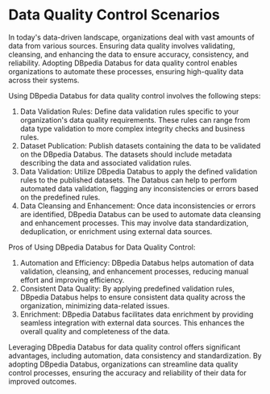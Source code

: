 # Data Quality Control Scenarios

In today's data-driven landscape, organizations deal with vast amounts of data from various sources. Ensuring data quality involves validating, cleansing, and enhancing the data to ensure accuracy, consistency, and reliability. Adopting DBpedia Databus for data quality control enables organizations to automate these processes, ensuring high-quality data across their systems.

Using DBpedia Databus for data quality control involves the following steps:
1. Data Validation Rules: Define data validation rules specific to your organization's data quality requirements. These rules can range from data type validation to more complex integrity checks and business rules.
2. Dataset Publication: Publish datasets containing the data to be validated on the DBpedia Databus. The datasets should include metadata describing the data and associated validation rules.
3. Data Validation: Utilize DBpedia Databus to apply the defined validation rules to the published datasets. The Databus can help to perform automated data validation, flagging any inconsistencies or errors based on the predefined rules.
4. Data Cleansing and Enhancement: Once data inconsistencies or errors are identified, DBpedia Databus can be used to automate data cleansing and enhancement processes. This may involve data standardization, deduplication, or enrichment using external data sources.

Pros of Using DBpedia Databus for Data Quality Control:
1. Automation and Efficiency: DBpedia Databus helps automation of data validation, cleansing, and enhancement processes, reducing manual effort and improving efficiency.
2. Consistent Data Quality: By applying predefined validation rules, DBpedia Databus helps to ensure consistent data quality across the organization, minimizing data-related issues.
3. Enrichment: DBpedia Databus facilitates data enrichment by providing seamless integration with external data sources. This enhances the overall quality and completeness of the data.

Leveraging DBpedia Databus for data quality control offers significant advantages, including automation, data consistency and standardization. By adopting DBpedia Databus, organizations can streamline data quality control processes, ensuring the accuracy and reliability of their data for improved outcomes.
